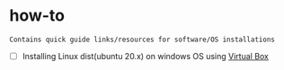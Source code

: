 # how-to
`Contains quick guide links/resources for software/OS installations`

- [ ] Installing Linux dist(ubuntu 20.x) on windows OS using [Virtual Box](https://www.youtube.com/watch?v=sB_5fqiysi4)

